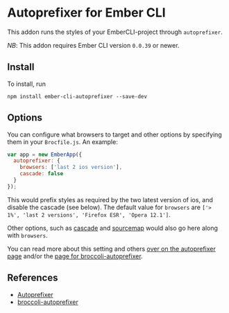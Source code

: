 # Autoprefixer for Ember CLI
This addon runs the styles of your EmberCLI-project through
`autoprefixer`.

*NB*: This addon requires Ember CLI version `0.0.39` or newer.

## Install
To install, run

```
npm install ember-cli-autoprefixer --save-dev
```

## Options
You can configure what browsers to target and other options by specifying them in your
`Brocfile.js`. An example:

```js
var app = new EmberApp({
  autoprefixer: {
    browsers: ['last 2 ios version'],
    cascade: false
  }
});
```

This would prefix styles as required by the two latest version of ios, and disable the cascade (see below).
The default value for `browsers` are `['> 1%', 'last 2 versions', 'Firefox ESR', 'Opera 12.1']`.

Other options, such as [cascade](https://github.com/ai/autoprefixer#visual-cascade) and [sourcemap](https://github.com/sindresorhus/broccoli-autoprefixer#sourcemap) would also go here along with `browsers`.

You can read more about this setting and others [over on the autoprefixer page](https://github.com/ai/autoprefixer#browsers) and/or the [page for broccoli-autoprefixer](https://github.com/sindresorhus/broccoli-autoprefixer#options).

## References
- [Autoprefixer](https://github.com/ai/autoprefixer)
- [broccoli-autoprefixer](https://github.com/sindresorhus/broccoli-autoprefixer)
